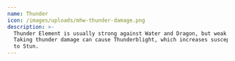 ```yaml
---
name: Thunder
icon: /images/uploads/mhw-thunder-damage.png
description: >-
  Thunder Element is usually strong against Water and Dragon, but weak to Ice.
  Taking thunder damage can cause Thunderblight, which increases susceptibility
  to Stun.
---
```


